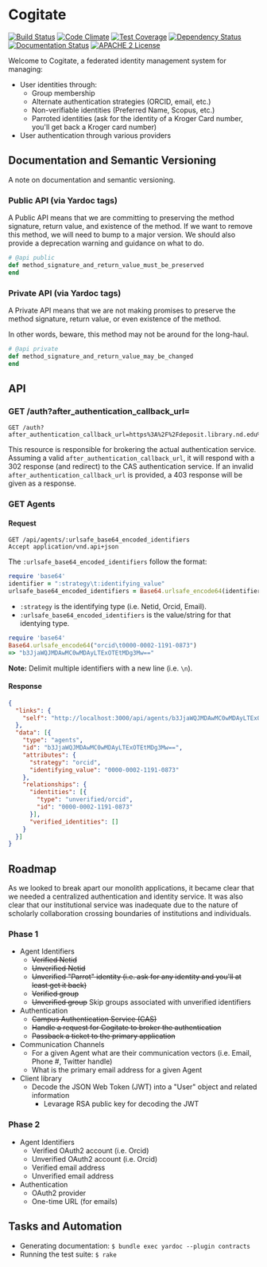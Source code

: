 # Cogitate

[![Build Status](https://travis-ci.org/ndlib/cogitate.png?branch=master)](https://travis-ci.org/ndlib/cogitate)
[![Code Climate](https://codeclimate.com/github/ndlib/cogitate.png)](https://codeclimate.com/github/ndlib/cogitate)
[![Test Coverage](https://codeclimate.com/github/ndlib/cogitate/badges/coverage.svg)](https://codeclimate.com/github/ndlib/cogitate)
[![Dependency Status](https://gemnasium.com/ndlib/cogitate.svg)](https://gemnasium.com/ndlib/cogitate)
[![Documentation Status](http://inch-ci.org/github/ndlib/cogitate.svg?branch=master)](http://inch-ci.org/github/ndlib/cogitate)
[![APACHE 2 License](http://img.shields.io/badge/APACHE2-license-blue.svg)](./LICENSE)

Welcome to Cogitate, a federated identity management system for managing:

* User identities through:
  * Group membership
  * Alternate authentication strategies (ORCID, email, etc.)
  * Non-verifiable identities (Preferred Name, Scopus, etc.)
  * Parroted identities (ask for the identity of a Kroger Card number, you'll get back a Kroger card number)
* User authentication through various providers

## Documentation and Semantic Versioning

A note on documentation and semantic versioning.

### Public API (via Yardoc tags)

A Public API means that we are committing to preserving the method
signature, return value, and existence of the method. If we want to
remove this method, we will need to bump to a major version. We should
also provide a deprecation warning and guidance on what to do.

```ruby
# @api public
def method_signature_and_return_value_must_be_preserved
end
```

### Private API (via Yardoc tags)

A Private API means that we are not making promises to preserve
the method signature, return value, or even existence of the
method.

In other words, beware, this method may not be around for the long-haul.

```ruby
# @api private
def method_signature_and_return_value_may_be_changed
end
```

## API

### GET /auth?after_authentication_callback_url=<cgi escaped URL>

```console
GET /auth?after_authentication_callback_url=https%3A%2F%2Fdeposit.library.nd.edu%2Fafter_authenticate
```

This resource is responsible for brokering the actual authentication service.
Assuming a valid `after_authentication_callback_url`, it will respond with a 302 response (and redirect) to the CAS authentication service.
If an invalid `after_authentication_callback_url` is provided, a 403 response will be given as a response.

### GET Agents

#### Request

```console
GET /api/agents/:urlsafe_base64_encoded_identifiers
Accept application/vnd.api+json
```

The `:urlsafe_base64_encoded_identifiers` follow the format:

```ruby
require 'base64'
identifier = ":strategy\t:identifying_value"
urlsafe_base64_encoded_identifiers = Base64.urlsafe_encode64(identifier)
```

* `:strategy` is the identifying type (i.e. Netid, Orcid, Email).
* `:urlsafe_base64_encoded_identifiers` is the value/string for that identying type.

```ruby
require 'base64'
Base64.urlsafe_encode64("orcid\t0000-0002-1191-0873")
=> "b3JjaWQJMDAwMC0wMDAyLTExOTEtMDg3Mw=="
```

**Note:** Delimit multiple identifiers with a new line (i.e. `\n`).

#### Response

```json
{
  "links": {
    "self": "http://localhost:3000/api/agents/b3JjaWQJMDAwMC0wMDAyLTExOTEtMDg3Mw=="
  },
  "data": [{
    "type": "agents",
    "id": "b3JjaWQJMDAwMC0wMDAyLTExOTEtMDg3Mw==",
    "attributes": {
      "strategy": "orcid",
      "identifying_value": "0000-0002-1191-0873"
    },
    "relationships": {
      "identities": [{
        "type": "unverified/orcid",
        "id": "0000-0002-1191-0873"
      }],
      "verified_identities": []
    }
  }]
}
```

## Roadmap

As we looked to break apart our monolith applications, it became clear that we needed a centralized authentication and identity service.
It was also clear that our institutional service was inadequate due to the nature of scholarly collaboration crossing boundaries of institutions and individuals.

### Phase 1

* Agent Identifiers
  * ~~Verified Netid~~
  * ~~Unverified Netid~~
  * ~~Unverified "Parrot" identity (i.e. ask for any identity and you'll at least get it back)~~
  * ~~Verified group~~
  * ~~Unverified group~~ Skip groups associated with unverified identifiers
* Authentication
  * ~~Campus Authentication Service (CAS)~~
  * ~~Handle a request for Cogitate to broker the authentication~~
  * ~~Passback a ticket to the primary application~~
* Communication Channels
  * For a given Agent what are their communication vectors (i.e. Email, Phone #, Twitter handle)
  * What is the primary email address for a given Agent
* Client library
  * Decode the JSON Web Token (JWT) into a "User" object and related information
    * Levarage RSA public key for decoding the JWT

### Phase 2

* Agent Identifiers
  * Verified OAuth2 account (i.e. Orcid)
  * Unverified OAuth2 account (i.e. Orcid)
  * Verified email address
  * Unverified email address
* Authentication
  * OAuth2 provider
  * One-time URL (for emails)

## Tasks and Automation

* Generating documentation: `$ bundle exec yardoc --plugin contracts`
* Running the test suite: `$ rake`
